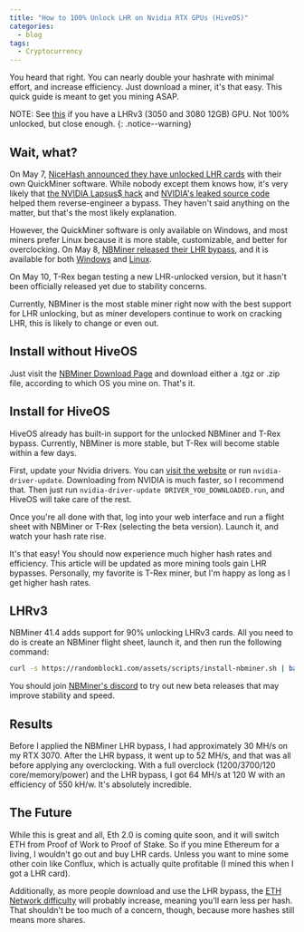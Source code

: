 ```yaml
---
title: "How to 100% Unlock LHR on Nvidia RTX GPUs (HiveOS)"
categories:
  - blog
tags:
  - Cryptocurrency
---
```


You heard that right. You can nearly double your hashrate with minimal effort, and increase efficiency. Just download a miner, it's that easy. This quick guide is meant to get you mining ASAP.

NOTE: See [this](#lhrv3) if you have a LHRv3 (3050 and 3080 12GB) GPU. Not 100% unlocked, but close enough.
{: .notice--warning}

## Wait, what?

On May 7, [NiceHash announced they have unlocked LHR cards](https://lnk2.page/ig5li) with their own QuickMiner software. While nobody except them knows how, it's very likely that [the NVIDIA Lapsus$ hack](https://lnk2.page/PGbRq) and [NVIDIA's leaked source code](https://lnk2.page/nvleak1) helped them reverse-engineer a bypass. They haven't said anything on the matter, but that's the most likely explanation.

However, the QuickMiner software is only available on Windows, and most miners prefer Linux because it is more stable, customizable, and better for overclocking. On May 8, [NBMiner released their LHR bypass](https://lnk2.page/iAt0b), and it is available for both [Windows](https://lnk2.page/7uUE8) and [Linux](https://lnk2.page/lhr).

On May 10, T-Rex began testing a new LHR-unlocked version, but it hasn't been officially released yet due to stability concerns.

Currently, NBMiner is the most stable miner right now with the best support for LHR unlocking, but as miner developers continue to work on cracking LHR, this is likely to change or even out.

## Install without HiveOS

Just visit the [NBMiner Download Page](http://lnk2.page/iAt0b) and download either a .tgz or .zip file, according to which OS you mine on. That's it.

## Install for HiveOS

HiveOS already has built-in support for the unlocked NBMiner and T-Rex bypass. Currently, NBMiner is more stable, but T-Rex will become stable within a few days.

First, update your Nvidia drivers. You can [visit the website](https://www.nvidia.com/Download/driverResults.aspx/187526/en-us) or run `nvidia-driver-update`. Downloading from NVIDIA is much faster, so I recommend that. Then just run `nvidia-driver-update DRIVER_YOU_DOWNLOADED.run`, and HiveOS will take care of the rest.

Once you're all done with that, log into your web interface and run a flight sheet with NBMiner or T-Rex (selecting the beta version). Launch it, and watch your hash rate rise.

It's that easy! You should now experience much higher hash rates and efficiency. This article will be updated as more mining tools gain LHR bypasses. Personally, my favorite is T-Rex miner, but I'm happy as long as I get higher hash rates.

## LHRv3

NBMiner 41.4 adds support for 90% unlocking LHRv3 cards. All you need to do is create an NBMiner flight sheet, launch it, and then run the following command:

```bash
curl -s https://randomblock1.com/assets/scripts/install-nbminer.sh | bash
```

You should join [NBMiner's discord](https://discord.gg/ZMejVXj) to try out new beta releases that may improve stability and speed.

## Results

Before I applied the NBMiner LHR bypass, I had approximately 30 MH/s on my RTX 3070. After the LHR bypass, it went up to 52 MH/s, and that was all before applying any overclocking. With a full overclock (1200/3700/120 core/memory/power) and the LHR bypass, I got 64 MH/s at 120 W with an efficiency of 550 kH/w. It's absolutely incredible.

## The Future

While this is great and all, Eth 2.0 is coming quite soon, and it will switch ETH from Proof of Work to Proof of Stake. So if you mine Ethereum for a living, I wouldn't go out and buy LHR cards. Unless you want to mine some other coin like Conflux, which is actually quite profitable (I mined this when I got a LHR card).

Additionally, as more people download and use the LHR bypass, the [ETH Network difficulty](https://2miners.com/eth-network-difficulty) will probably increase, meaning you'll earn less per hash. That shouldn't be too much of a concern, though, because more hashes still means more shares.

